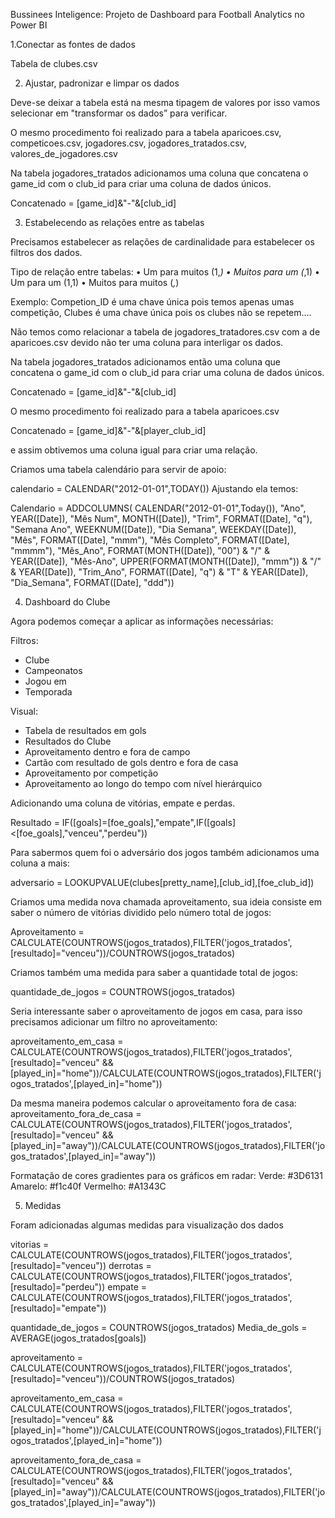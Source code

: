 Bussinees Inteligence: Projeto de Dashboard para Football Analytics no Power BI

 1.Conectar as fontes de dados

Tabela de clubes.csv

 2. Ajustar, padronizar e  limpar os dados

Deve-se deixar a tabela está na mesma tipagem de valores por isso vamos selecionar em "transformar os dados” para verificar.

O mesmo procedimento foi realizado para a tabela aparicoes.csv, competicoes.csv, jogadores.csv, jogadores_tratados.csv, valores_de_jogadores.csv

Na tabela jogadores_tratados adicionamos uma coluna que concatena o game_id com o club_id para criar uma coluna de dados únicos.

Concatenado = [game_id]&"-"&[club_id]

 3. Estabelecendo as relações entre as tabelas

Precisamos estabelecer as relações de cardinalidade para estabelecer os filtros dos dados.


Tipo de relação entre tabelas: 
• Um para muitos (1,*) 
• Muitos para um (*,1) 
• Um para um (1,1) 
• Muitos para muitos (*,*)

Exemplo: Competion_ID é uma chave única pois temos apenas umas competição, Clubes é uma chave única pois os clubes não se repetem….

Não temos como relacionar a tabela de jogadores_tratadores.csv com a de aparicoes.csv devido não ter uma coluna para interligar os dados. 

Na tabela jogadores_tratados adicionamos então uma coluna que concatena o game_id com o club_id para criar uma coluna de dados únicos.

Concatenado = [game_id]&"-"&[club_id]

O mesmo procedimento foi realizado para a tabela aparicoes.csv

Concatenado = [game_id]&"-"&[player_club_id]

e assim obtivemos uma coluna igual para criar uma relação.

Criamos uma tabela calendário para servir de apoio:

calendario = CALENDAR("2012-01-01",TODAY())
Ajustando ela temos:

Calendario = ADDCOLUMNS(
CALENDAR("2012-01-01",Today()),
"Ano", YEAR([Date]),
            "Mês Num", MONTH([Date]),
            "Trim", FORMAT([Date], "q"),
            "Semana Ano", WEEKNUM([Date]),
            "Dia Semana", WEEKDAY([Date]),
            "Mês", FORMAT([Date], "mmm"),
            "Mês Completo", FORMAT([Date], "mmmm"),
            "Mês_Ano", FORMAT(MONTH([Date]), "00") & "/" & YEAR([Date]),
            "Mês-Ano", UPPER(FORMAT(MONTH([Date]), "mmm")) & "/" & YEAR([Date]),
            "Trim_Ano", FORMAT([Date], "q") & "T" & YEAR([Date]),
            "Dia_Semana", FORMAT([Date], "ddd"))

 4. Dashboard do Clube

Agora podemos começar a aplicar as informações necessárias:

Filtros:
- Clube
- Campeonatos
- Jogou em 
- Temporada

Visual:
- Tabela de resultados em gols
- Resultados do Clube 
- Aproveitamento dentro e fora de campo
- Cartão com resultado de gols dentro e fora de casa
- Aproveitamento por competição
- Aproveitamento ao longo do tempo com nível hierárquico

Adicionando uma coluna de vitórias, empate e perdas.

Resultado = IF([goals]=[foe_goals],"empate",IF([goals]<[foe_goals],"venceu","perdeu"))

Para sabermos quem foi o adversário dos jogos também adicionamos uma coluna a mais:
 
adversario = LOOKUPVALUE(clubes[pretty_name],[club_id],[foe_club_id])

Criamos uma medida nova chamada aproveitamento, sua ideia consiste em saber o número de vitórias dividido pelo número total de jogos:

Aproveitamento = CALCULATE(COUNTROWS(jogos_tratados),FILTER('jogos_tratados',[resultado]="venceu"))/COUNTROWS(jogos_tratados)
 
Criamos também uma medida para saber a quantidade total de jogos:

quantidade_de_jogos = COUNTROWS(jogos_tratados)
 
Seria interessante saber o aproveitamento de jogos em casa, para isso precisamos adicionar um filtro no aproveitamento:
 
aproveitamento_em_casa = CALCULATE(COUNTROWS(jogos_tratados),FILTER('jogos_tratados',[resultado]="venceu" && [played_in]="home"))/CALCULATE(COUNTROWS(jogos_tratados),FILTER('jogos_tratados',[played_in]="home"))
 
Da mesma maneira podemos calcular o aproveitamento fora de casa:
aproveitamento_fora_de_casa = CALCULATE(COUNTROWS(jogos_tratados),FILTER('jogos_tratados',[resultado]="venceu" && [played_in]="away"))/CALCULATE(COUNTROWS(jogos_tratados),FILTER('jogos_tratados',[played_in]="away"))
 
Formatação de cores gradientes para os gráficos em radar:
Verde: #3D6131
Amarelo: #f1c40f
Vermelho: #A1343C

 5. Medidas

Foram adicionadas algumas medidas para visualização dos dados

vitorias = CALCULATE(COUNTROWS(jogos_tratados),FILTER('jogos_tratados',[resultado]="venceu"))
derrotas = CALCULATE(COUNTROWS(jogos_tratados),FILTER('jogos_tratados',[resultado]="perdeu"))
empate = CALCULATE(COUNTROWS(jogos_tratados),FILTER('jogos_tratados',[resultado]="empate"))

quantidade_de_jogos = COUNTROWS(jogos_tratados)
Media_de_gols = AVERAGE(jogos_tratados[goals])

aproveitamento = CALCULATE(COUNTROWS(jogos_tratados),FILTER('jogos_tratados',[resultado]="venceu"))/COUNTROWS(jogos_tratados)

aproveitamento_em_casa = CALCULATE(COUNTROWS(jogos_tratados),FILTER('jogos_tratados',[resultado]="venceu" && [played_in]="home"))/CALCULATE(COUNTROWS(jogos_tratados),FILTER('jogos_tratados',[played_in]="home"))

aproveitamento_fora_de_casa = CALCULATE(COUNTROWS(jogos_tratados),FILTER('jogos_tratados',[resultado]="venceu" && [played_in]="away"))/CALCULATE(COUNTROWS(jogos_tratados),FILTER('jogos_tratados',[played_in]="away"))

